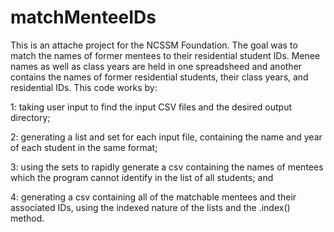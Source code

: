 # matchMenteeIDs
This is an attache project for the NCSSM Foundation. The goal was to match the names of former mentees to their residential student IDs. Menee names as well as class years are held in one spreadsheed and another contains the names of former residential students, their class years, and residential IDs.
This code works by:

  1: taking user input to find the input CSV files and the desired output directory;
  
  2: generating a list and set for each input file, containing the name and year of each student in the same format;
  
  3: using the sets to rapidly generate a csv containing the names of mentees which the program cannot identify in the list of all students; and
  
  4: generating a csv containing all of the matchable mentees and their associated IDs, using the indexed nature of the lists and the .index() method.

  
